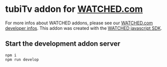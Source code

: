 # tubiTv addon for [WATCHED.com](https://www.watched.com)

For more infos about WATCHED addons, please see our [WATCHED.com developer infos](https://www.watched.com/developer).
This addon was created with the [WATCHED javascript SDK](https://github.com/watchedcom/sdk-javascript).

## Start the development addon server

```shell
npm i
npm run develop
```
